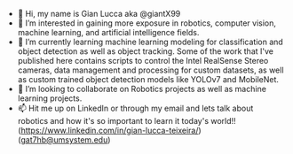- 👋 Hi, my name is Gian Lucca aka @giantX99
- 👀 I’m interested in gaining more exposure in robotics, computer vision, machine learning, and artificial intelligence fields.
- 🌱 I’m currently learning machine learning modeling for classification and object detection as well as object tracking. Some of the work that I've published here contains scripts to control the Intel RealSense Stereo cameras, data management and processing for custom datasets, as well as custom trained object detection models like YOLOv7 and MobileNet.
- 💞️ I’m looking to collaborate on Robotics projects as well as machine learning projects.
- 📫 Hit me up on LinkedIn or through my email and lets talk about robotics and how it's so important to learn it today's world!! (https://www.linkedin.com/in/gian-lucca-teixeira/) (gat7hb@umsystem.edu)

<!---
giantX99/giantX99 is a ✨ special ✨ repository because its `README.md` (this file) appears on your GitHub profile.
You can click the Preview link to take a look at your changes.
--->
